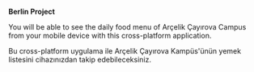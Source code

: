 **Berlin Project**

You will be able to see the daily food menu of Arçelik Çayırova Campus from your mobile device with this cross-platform application.

Bu cross-platform uygulama ile Arçelik Çayırova Kampüs'ünün yemek listesini cihazınızdan takip edebileceksiniz.
